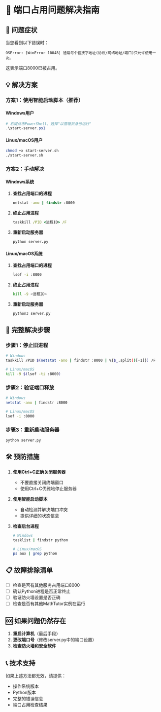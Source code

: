 # 🔧 端口占用问题解决指南

## 🚨 问题症状
当您看到以下错误时：
```
OSError: [WinError 10048] 通常每个套接字地址(协议/网络地址/端口)只允许使用一次。
```

这表示端口8000已被占用。

## 💡 解决方案

### 方案1：使用智能启动脚本（推荐）

#### Windows用户
```powershell
# 右键点击PowerShell，选择"以管理员身份运行"
.\start-server.ps1
```

#### Linux/macOS用户
```bash
chmod +x start-server.sh
./start-server.sh
```

### 方案2：手动解决

#### Windows系统
1. **查找占用端口的进程**
   ```cmd
   netstat -ano | findstr :8000
   ```

2. **终止占用进程**
   ```cmd
   taskkill /PID <进程ID> /F
   ```

3. **重新启动服务器**
   ```cmd
   python server.py
   ```

#### Linux/macOS系统
1. **查找占用端口的进程**
   ```bash
   lsof -i :8000
   ```

2. **终止占用进程**
   ```bash
   kill -9 <进程ID>
   ```

3. **重新启动服务器**
   ```bash
   python3 server.py
   ```

## 🔄 完整解决步骤

### 步骤1：停止旧进程
```bash
# Windows
taskkill /PID $(netstat -ano | findstr :8000 | %{$_.split()[-1]}) /F

# Linux/macOS
kill -9 $(lsof -ti :8000)
```

### 步骤2：验证端口释放
```bash
# Windows
netstat -ano | findstr :8000

# Linux/macOS
lsof -i :8000
```

### 步骤3：重新启动服务器
```bash
python server.py
```

## 🛠️ 预防措施

1. **使用Ctrl+C正确关闭服务器**
   - 不要直接关闭终端窗口
   - 使用Ctrl+C优雅地停止服务器

2. **使用智能启动脚本**
   - 自动检测并解决端口冲突
   - 提供详细的状态信息

3. **检查后台进程**
   ```bash
   # Windows
   tasklist | findstr python
   
   # Linux/macOS
   ps aux | grep python
   ```

## 📋 故障排除清单

- [ ] 检查是否有其他服务占用端口8000
- [ ] 确认Python进程是否正常终止
- [ ] 验证防火墙设置是否正确
- [ ] 检查是否有其他MathTutor实例在运行

## 🆘 如果问题仍然存在

1. **重启计算机**（最后手段）
2. **更改端口号**（修改server.py中的端口设置）
3. **检查防火墙和安全软件**

## 📞 技术支持

如果上述方法都无效，请提供：
- 操作系统版本
- Python版本
- 完整的错误信息
- 端口占用检查结果 